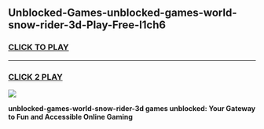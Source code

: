 
## Unblocked-Games-unblocked-games-world-snow-rider-3d-Play-Free-l1ch6
<h3>
<a href="https://premium76.site?title=unblocked-games-world-snow-rider-3d&ref=15A">CLICK TO PLAY</a></h3>
<hr>

<h3>
<a href="https://premium76.site?title=unblocked-games-world-snow-rider-3d&ref=15A">CLICK 2 PLAY</a>
  
</h3>

<a href="https://premium76.site?title=unblocked-games-world-snow-rider-3d&ref=15A"><img src="https://clearcache.store/games.png"></a>


**unblocked-games-world-snow-rider-3d games unblocked: Your Gateway to Fun and Accessible Online Gaming**
